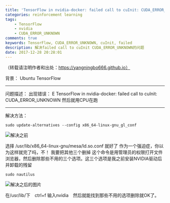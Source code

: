 ```yaml
---
title: 'TensorFlow in nvidia-docker: failed call to cuInit: CUDA_ERROR_UNKNOWN'
categories: reinforcement learning
tags: 
    - TensorFlow
    - nvidia
    - CUDA_ERROR_UNKNOWN
comments: true
keywords: TensorFlow, CUDA_ERROR_UNKNOWN, cuInit, failed
description: 解决failed call to cuInit CUDA_ERROR_UNKNOWN的问题
date: 2017-12-28 20:28:01
---
```

（转载请注明作者和出处：https://yangningbo666.github.io）

背景：
Ubuntu
TensorFlow


----------


问题描述：
出现错误：
E TensorFlow in nvidia-docker: failed call to cuInit: CUDA_ERROR_UNKNOWN
然后就用CPU在跑


----------


解决方法：

```
sudo update-alternatives --config x86_64-linux-gnu_gl_conf
```

![解决之前](http://img.blog.csdn.net/20171228234716622?watermark/2/text/aHR0cDovL2Jsb2cuY3Nkbi5uZXQveW5iMTk5MzA0Mjg=/font/5a6L5L2T/fontsize/400/fill/I0JBQkFCMA==/dissolve/70/gravity/SouthEast)

选择 /usr/lib/x86_64-linux-gnu/mesa/ld.so.conf 
就好了
作为一个强迫症，你以为这样就完了吗，不！
我要把其他三个删掉
这个命令是用管理员的权限打开文件浏览器，然后删除那些不用的三个选项。这三个选项是我之前安装NVIDIA驱动后并卸载的残留
```
sudo nautilus 
```
![解决之后的图片](http://img.blog.csdn.net/20171228234629685?watermark/2/text/aHR0cDovL2Jsb2cuY3Nkbi5uZXQveW5iMTk5MzA0Mjg=/font/5a6L5L2T/fontsize/400/fill/I0JBQkFCMA==/dissolve/70/gravity/SouthEast)

在/usr/lib/下　ctrl+f 输入nvidia　然后就能找到那些不用的选项删除就OK了。